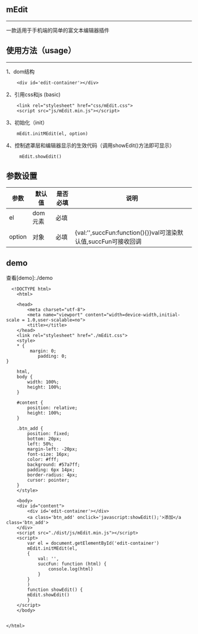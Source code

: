 ## mEdit
---
一款适用于手机端的简单的富文本编辑器插件


## 使用方法（usage）
---
1、dom结构

	    <div id='edit-container'></div>
	    
2、引用css和js 
(basic)

	    <link rel="stylesheet" href="css/mEdit.css">
	    <script src="js/mEdit.min.js"></script>
	    
3、初始化（init）

	    mEdit.initMEdit(el, option)
4、控制遮罩层和编辑器显示的生效代码（调用showEdit()方法即可显示）

	     mEdit.showEdit()
        
## 参数设置

参数 | 默认值 | 是否必填 | 说明
----|------|----|----
el | dom元素  | 必填 | 
option | 对象 | 必填 |{val:'',succFun:function(){}}val可渲染默认值,succFun可接收回调

## demo

查看[demo]:./demo

	  <!DOCTYPE html>
		<html>

		<head>
    		<meta charset="utf-8">
    		<meta name="viewport" content="width=device-width,initial-scale = 1.0,user-scalable=no">
    		<title></title>
		</head>
		<link rel="stylesheet" href="./mEdit.css">
		<style>
    	* {
       		 margin: 0;
    	    	padding: 0;
    }

    	html,
    	body {
        	width: 100%;
        	height: 100%;
    	}

    	#content {
        	position: relative;
        	height: 100%;
    	}

    	.btn_add {
        	position: fixed;
        	bottom: 20px;
        	left: 50%;
        	margin-left: -20px;
        	font-size: 16px;
        	color: #fff;
        	background: #57a7ff;
        	padding: 6px 14px;
        	border-radius: 4px;
        	cursor: pointer;
    	}
		</style>

		<body>
    	<div id="content">
        	<div id='edit-container'></div>
        	<a class='btn_add' onclick='javascript:showEdit();'>添加</a class='btn_add'>
    	</div>
    	<script src="./dist/js/mEdit.min.js"></script>
    	<script>
       		var el = document.getElementById('edit-container')
        	mEdit.initMEdit(el,
            {
                val: '',
                succFun: function (html) {
                    console.log(html)
                }
            }
        	)
        	function showEdit() {
            mEdit.showEdit()
        	}
    	</script>
		</body>


	</html>


    



